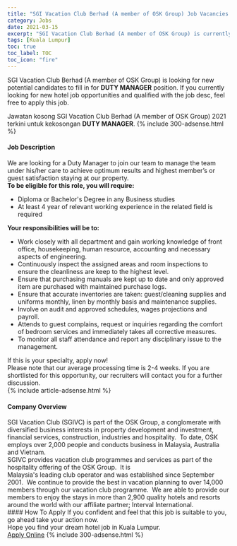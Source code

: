```yaml
---
title: "SGI Vacation Club Berhad (A member of OSK Group) Job Vacancies 2021 - DUTY MANAGER" 
category: Jobs 
date: 2021-03-15 
excerpt: "SGI Vacation Club Berhad (A member of OSK Group) is currently looking for suitable person to fill in the DUTY MANAGER which positioned at Kuala Lumpur" 
tags: [Kuala Lumpur] 
toc: true 
toc_label: TOC 
toc_icon: "fire" 
--- 
```


<p>SGI Vacation Club Berhad (A member of OSK Group) is looking for new potential candidates to fill in for <b>DUTY MANAGER</b> position. If you currently looking for new hotel job opportunities and qualified with the job desc, feel free to apply this job.
</p>Jawatan kosong SGI Vacation Club Berhad (A member of OSK Group) 2021 terkini untuk kekosongan <b>DUTY MANAGER</b>. 
{% include 300-adsense.html %} 
<div><div><h4>Job Description</h4></div><div><div><span><div><div>We are looking for a Duty Manager to join our team to manage the team under his/her care to achieve optimum results and highest member&#8217;s or guest satisfaction staying at our property.&#160;<div><strong>To be eligible for this role, you will require:</strong></div><ul><li>Diploma or Bachelor's Degree in any Business studies</li><li>At least 4 year of relevant working experience in the related field is required</li></ul><div><strong>Your responsibilities will be to:</strong></div></div><ul><li>Work closely with all department and gain working knowledge of front office, housekeeping, human resource, accounting and necessary aspects of engineering.</li><li>Continuously inspect the assigned areas and room inspections to ensure the cleanliness are keep to the highest level.</li><li>Ensure that purchasing manuals are kept up to date and only approved item are purchased with maintained purchase logs.</li><li>Ensure that accurate inventories are taken: guest/cleaning supplies and uniforms monthly, linen by monthly basis and maintenance supplies.</li><li>Involve on audit and approved schedules, wages projections and payroll.</li><li>Attends to guest complains, request or inquiries regarding the comfort of bedroom services and immediately takes all corrective measures.</li><li>To monitor all staff attendance and report any disciplinary issue to the management.</li></ul><div><div>If this is your specialty, apply now!</div><div>Please note that our average processing time is 2-4 weeks. If you are shortlisted for this opportunity, our recruiters will contact you for a further discussion.</div></div></div></span></div></div></div> 
{% include article-adsense.html %} 
<div><div><h4>Company Overview</h4></div><div><div><span><div><div>
	SGI Vacation Club (SGIVC) is part of the OSK Group, a conglomerate with diversified business interests in property development and investment, financial services, construction, industries and hospitality.&#160; To date, OSK employs over 2,000 people and conducts business in Malaysia, Australia and Vietnam.</div>
<div>
	SGIVC provides vacation club programmes and services as part of the hospitality offering of the OSK Group.&#160; It is</div>
<div>
	Malaysia's leading club operator and was established since September 2001.&#160; We continue to provide the best in vacation planning to over 14,000 members through our vacation club programme.&#160; We are able to provide our members to enjoy the stays in more than 2,900 quality hotels and resorts around the world with our affiliate partner; Interval International.</div></div></span></div></div></div> 
#### How To Apply 
If you confident and feel that this job is suitable to you, go ahead take your action now. <br/> 
Hope you find your dream hotel job in Kuala Lumpur. <br/> 
<a href="https://www.jobstreet.com.my/en/job/duty-manager-4506876?jobId=jobstreet-my-job-4506876" class="btn btn--info" target="_blank" rel="nofollow noopenner">Apply Online</a> 
{% include 300-adsense.html %} 